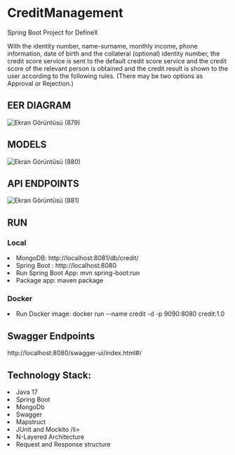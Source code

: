 # CreditManagement
Spring Boot Project for DefineX

<p>With the identity number, name-surname, monthly income, phone information, date of birth and the collateral (optional) identity number, the credit score service is sent to the default credit score service and the credit score of the relevant person is obtained and the credit result is shown to the user according to the following rules. (There may be two options as Approval or Rejection.) </p>

## EER DIAGRAM

</hr>

![Ekran Görüntüsü (879)](https://user-images.githubusercontent.com/54955167/221320115-c2de1ccf-7379-4f17-aa87-5622816f543a.png)

## MODELS

</hr>

![Ekran Görüntüsü (880)](https://user-images.githubusercontent.com/54955167/221320231-f41815d2-9fea-4090-90d7-51c4ebd65a91.png)

## API ENDPOINTS

</hr>

![Ekran Görüntüsü (881)](https://user-images.githubusercontent.com/54955167/221320298-5a87e295-bd6e-4390-92bc-7678c265f938.png)

## RUN

</hr>

### Local
<li> MongoDB: http://localhost:8081/db/credit/ </li>
<li> Spring Boot : http://localhost:8080 </li>
<li> Run Spring Boot App: mvn spring-boot:run </li>
<li> Package app: maven package </li>

### Docker
<li> Run Docker image: docker run --name credit -d -p 9090:8080 credit:1.0 </li>

## Swagger Endpoints

</hr>
http://localhost:8080/swagger-ui/index.html#/ 

## Technology Stack: 

</hr>

<li> Java 17 </li>
<li> Spring Boot </li>
<li> MongoDb </li>
<li> Swagger </li>
<li> Mapstruct </li>
<li> JUnit and Mockito /li>
<li> N-Layered Architecture </li>
<li> Request and Response structure</li>

